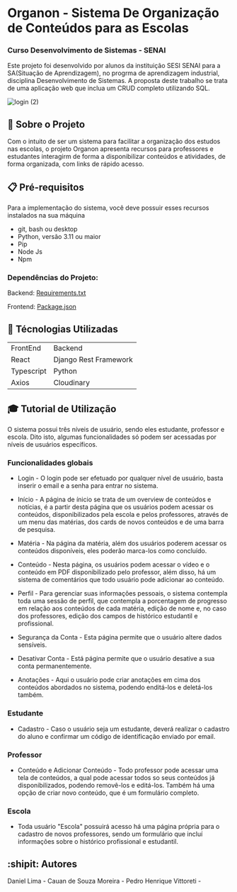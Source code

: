 # Organon - Sistema De Organização de Conteúdos para as Escolas 
### Curso Desenvolvimento de Sistemas - SENAI

Este projeto foi desenvolvido por alunos da instituição SESI SENAI para a SA(Situação de Aprendizagem), no progrma de aprendizagem industrial, disciplina Desenvolvimento de Sistemas. A proposta deste trabalho se trata de uma aplicação web que inclua um CRUD completo utilizando SQL.

![login (2)](https://github.com/user-attachments/assets/15980835-ec93-4748-a9f8-3c54506084c7)

## :closed_book: Sobre o Projeto
Com o intuito de ser um sistema para facilitar a organização dos estudos nas escolas, o projeto Organon apresenta recursos para professores e estudantes interagirm de forma a disponibilizar conteúdos e atividades, de forma organizada, com links de rápido acesso.

## :clipboard: Pré-requisitos
  Para a implementação do sistema, você deve possuir esses recursos instalados na sua máquina

  *  git, bash ou desktop
  *  Python, versão 3.11 ou maior
  *  Pip
  *  Node Js
  *  Npm

  ### Dependências do Projeto:

  Backend: [Requirements.txt](backend/requirements.txt)

  Frontend: [Package.json](frontend/package.json)

## :hammer: Técnologias Utilizadas 

<table>
    <tr>
        <td>FrontEnd</td>
        <td>Backend</td>
    </tr>
    <tr>
        <td>React</td>
        <td>Django Rest Framework</td>
    </tr>
    <tr>
        <td>Typescript</td>
        <td>Python</td>
    </tr>
    <tr>
        <td>Axios</td>
        <td>Cloudinary</td></td>
    </tr>
</table>

## :mortar_board: Tutorial de Utilização
O sistema possui três níveis de usuário, sendo eles estudante, professor e escola. Dito isto, algumas funcionalidades só podem ser acessadas por níveis de usuários específicos.

### Funcionalidades globais
*  Login - O login pode ser efetuado por qualquer nível de usuário, basta inserir o email e a senha para entrar no sistema.

*  Início - A página de ínicio se trata de um overview de conteúdos e notícias, é a partir desta página que os usuários podem acessar os conteúdos, disponibilizados pela escola e pelos professores, através de um menu das matérias, dos cards de novos conteúdos e de uma barra de pesquisa.

*  Matéria - Na página da matéria, além dos usuários poderem acessar os conteúdos disponíveis, eles poderão marca-los como concluído.

*  Conteúdo - Nesta página, os usuários podem acessar o vídeo e o conteúdo em PDF disponibilizado pelo professor, além disso, há um sistema de comentários que todo usuário pode adicionar ao conteúdo.

*  Perfil - Para gerenciar suas informações pessoais, o sistema contempla toda uma sessão de perfil, que contempla a porcentagem de progresso em relação aos conteúdos de cada matéria, edição de nome e, no caso dos professores, edição dos campos de histórico estudantil e profissional.

* Segurança da Conta - Esta página permite que o usuário altere dados sensíveis.

* Desativar Conta - Está página permite que o usuário desative a sua conta permanentemente.
  
* Anotações - Aqui o usuário pode criar anotações em cima dos conteúdos abordados no sistema, podendo enditá-los e deletá-los também.

### Estudante
* Cadastro - Caso o usuário seja um estudante, deverá realizar o cadastro do aluno e confirmar um código de identificação enviado por email.

### Professor
* Conteúdo e Adicionar Conteúdo - Todo professor pode acessar uma tela de conteúdos, a qual pode acessar todos so seus conteúdos já disponibilizados, podendo removê-los e editá-los. Também há uma opção de criar novo conteúdo, que é um formulário completo.

### Escola
* Toda usuário "Escola" possuirá acesso há uma página própria para o cadastro de novos professores, sendo um formulário que incluí informações sobre o histórico profissional e estudantil.

## :shipit: Autores
Daniel Lima - 
Cauan de Souza Moreira - 
Pedro Henrique Vittoreti - 

